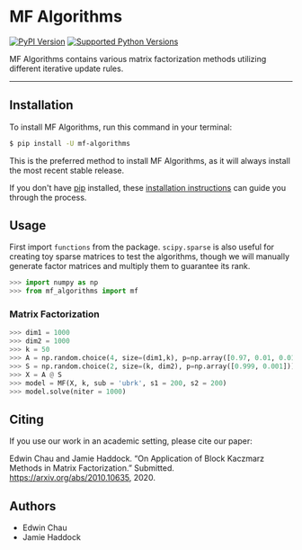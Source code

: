 # MF Algorithms

[![PyPI Version](https://img.shields.io/pypi/v/mf-algorithms.svg)](https://pypi.org/project/mf-algorithms/)
[![Supported Python Versions](https://img.shields.io/pypi/pyversions/mf-algorithms.svg)](https://pypi.org/project/mf-algorithms/)

MF Algorithms contains various matrix factorization methods utilizing different iterative update rules.

---

## Installation

To install MF Algorithms, run this command in your terminal:

```bash
$ pip install -U mf-algorithms
```

This is the preferred method to install MF Algorithms, as it will always install the most recent stable release.

If you don't have [pip](https://pip.pypa.io) installed, these [installation instructions](http://docs.python-guide.org/en/latest/starting/installation/) can guide
you through the process.

## Usage
First import `functions` from the package. `scipy.sparse` is also useful for creating toy sparse matrices to test the algorithms, though we will manually generate factor matrices and multiply them to guarantee its rank.

```python
>>> import numpy as np
>>> from mf_algorithms import mf
```

### Matrix Factorization

```python
>>> dim1 = 1000
>>> dim2 = 1000
>>> k = 50
>>> A = np.random.choice(4, size=(dim1,k), p=np.array([0.97, 0.01, 0.01, 0.01]))
>>> S = np.random.choice(2, size=(k, dim2), p=np.array([0.999, 0.001]))
>>> X = A @ S
>>> model = MF(X, k, sub = 'ubrk', s1 = 200, s2 = 200)
>>> model.solve(niter = 1000)
```

## Citing
If you use our work in an academic setting, please cite our paper:

Edwin Chau and Jamie Haddock. “On Application of Block Kaczmarz Methods in Matrix Factorization.” Submitted. https://arxiv.org/abs/2010.10635, 2020.

## Authors

- Edwin Chau
- Jamie Haddock